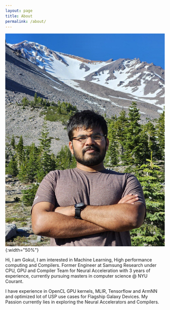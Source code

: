 ```yaml
---
layout: page
title: About
permalink: /about/
---
```


![image](./assets/images/My_Photot.jpg){:width="50%"}

Hi, I am Gokul, I am interested in Machine Learning, High performance computing and Compilers. Former Engineer at Samsung Research under CPU, GPU and Compiler Team for Neural Acceleration with 3 years of experience, currently pursuing masters in computer science @ NYU Courant.

I have experience in OpenCL GPU kernels, MLIR, Tensorflow and ArmNN and optimized lot of USP use cases for Flagship Galaxy Devices. My Passion currently lies in exploring the Neural Accelerators and Compilers.

